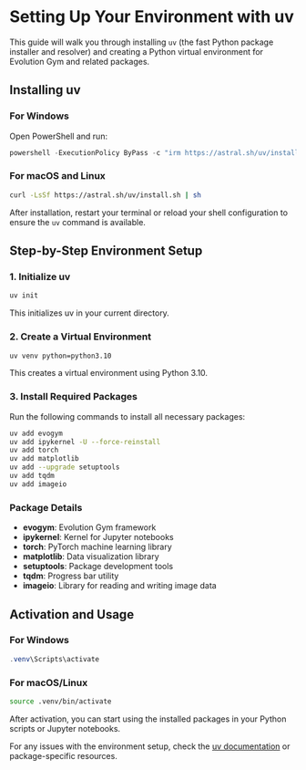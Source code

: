 # Setting Up Your Environment with uv

This guide will walk you through installing `uv` (the fast Python package installer and resolver) and creating a Python virtual environment for Evolution Gym and related packages.

## Installing uv

### For Windows
Open PowerShell and run:
```powershell
powershell -ExecutionPolicy ByPass -c "irm https://astral.sh/uv/install.ps1 | iex"
```

### For macOS and Linux
```bash
curl -LsSf https://astral.sh/uv/install.sh | sh
```

After installation, restart your terminal or reload your shell configuration to ensure the `uv` command is available.

## Step-by-Step Environment Setup

### 1. Initialize uv
```bash
uv init
```
This initializes uv in your current directory.

### 2. Create a Virtual Environment
```bash
uv venv python=python3.10
```
This creates a virtual environment using Python 3.10.

### 3. Install Required Packages
Run the following commands to install all necessary packages:

```bash
uv add evogym
uv add ipykernel -U --force-reinstall
uv add torch
uv add matplotlib
uv add --upgrade setuptools
uv add tqdm
uv add imageio
```

### Package Details

- **evogym**: Evolution Gym framework
- **ipykernel**: Kernel for Jupyter notebooks
- **torch**: PyTorch machine learning library
- **matplotlib**: Data visualization library
- **setuptools**: Package development tools
- **tqdm**: Progress bar utility
- **imageio**: Library for reading and writing image data

## Activation and Usage

### For Windows
```powershell
.venv\Scripts\activate
```

### For macOS/Linux
```bash
source .venv/bin/activate
```

After activation, you can start using the installed packages in your Python scripts or Jupyter notebooks.

For any issues with the environment setup, check the [uv documentation](https://github.com/astral-sh/uv) or package-specific resources.